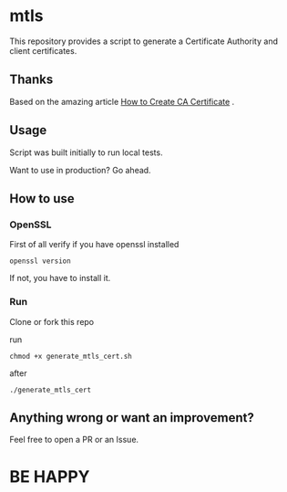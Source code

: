 # mtls

This repository provides a script to generate a Certificate Authority and client certificates.

## Thanks

Based on the amazing
article [How to Create CA Certificate](https://www.golinuxcloud.com/mutual-tls-authentication-mtls/#5_Create_CA_certificate)
.

## Usage

Script was built initially to run local tests.

Want to use in production? Go ahead.

## How to use

### OpenSSL

First of all verify if you have openssl installed

```shell
openssl version
```

If not, you have to install it.

### Run

Clone or fork this repo

run

```shell
chmod +x generate_mtls_cert.sh
```

after

```shell
./generate_mtls_cert
```

## Anything wrong or want an improvement?

Feel free to open a PR or an Issue.

# BE HAPPY 